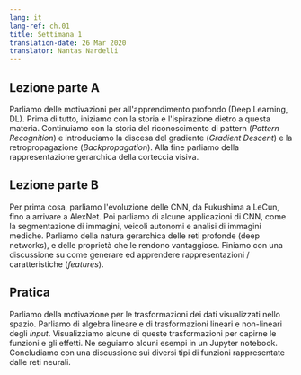```yaml
---
lang: it
lang-ref: ch.01
title: Settimana 1
translation-date: 26 Mar 2020
translator: Nantas Nardelli
---
```



## Lezione parte A

Parliamo delle motivazioni per all'apprendimento profondo (Deep Learning, DL). Prima di tutto, iniziamo con la storia e l'ispirazione dietro a questa materia. Continuiamo con la storia del riconoscimento di pattern (_Pattern Recognition_) e introduciamo la discesa del gradiente (_Gradient Descent_) e la retropropagazione (_Backpropagation_). Alla fine parliamo della rappresentazione gerarchica della corteccia visiva.
<!--

## Lecture part A

We discuss the motivation behind deep learning. We begin with the history and inspiration of deep learning. Then we discuss the history of pattern recognition and introduce gradient descent and its computation by backpropagation. Finally, we discuss the hierarchical representation of the visual cortex.
-->

## Lezione parte B

Per prima cosa, parliamo l'evoluzione delle CNN, da Fukushima a LeCun, fino a
arrivare a AlexNet. Poi parliamo di alcune applicazioni di CNN, come la
segmentazione di immagini, veicoli autonomi e analisi di immagini mediche.
Parliamo della natura gerarchica delle reti profonde (deep networks), e delle proprietà che le rendono vantaggiose. Finiamo con una discussione su come generare ed apprendere rappresentazioni / caratteristiche (_features_).

<!--


## Lecture part B

We first discuss the evolution of CNNs, from Fukushima to LeCun to AlexNet. We then discuss some applications of CNN's, such as image segmentation, autonomous vehicles, and medical image analysis. We discuss the hierarchical nature of deep networks and the attributes of deep networks that make them advantageous. We conclude with a discussion of generating and learning features/representations.


-->

## Pratica

Parliamo della motivazione per le trasformazioni dei dati visualizzati nello spazio. Parliamo di algebra lineare e di trasformazioni lineari e non-lineari degli _input_. Visualizziamo alcune di queste trasformazioni per capirne le funzioni e gli effetti. Ne seguiamo alcuni esempi in un Jupyter notebook. Concludiamo con una discussione sui diversi tipi di funzioni rappresentate dalle reti neurali.

<!--

## Practicum

We discuss the motivation for applying transformations to data points visualized in space. We talk about Linear Algebra and the application of linear and non-linear transformations. We discuss the use of visualization to understand the function and effects of these transformations. We walk through examples in a Jupyter Notebook and conclude with a discussion of functions represented by neural networks.


-->

